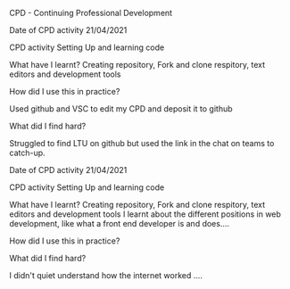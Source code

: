 CPD - Continuing Professional Development

Date of CPD activity
21/04/2021

CPD activity
Setting Up and learning code

What have I learnt?
Creating repository, Fork and clone respitory, text editors and development tools

How did I use this in practice?

Used github and VSC to edit my CPD and deposit it to github

What did I find hard?

Struggled to find LTU on github but used the link in the chat on teams to catch-up.




Date of CPD activity
21/04/2021

CPD activity
Setting Up and learning code

What have I learnt?
Creating repository, Fork and clone respitory, text editors and development tools
I learnt about the different positions in web development, like what a front end developer is and does....

How did I use this in practice?

What did I find hard?

I didn't quiet understand how the internet worked ....
